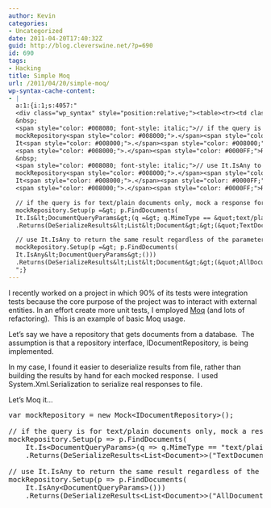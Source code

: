 ```yaml
---
author: Kevin
categories:
- Uncategorized
date: 2011-04-20T17:40:32Z
guid: http://blog.cleverswine.net/?p=690
id: 690
tags:
- Hacking
title: Simple Moq
url: /2011/04/20/simple-moq/
wp-syntax-cache-content:
- |
  a:1:{i:1;s:4057:"
  <div class="wp_syntax" style="position:relative;"><table><tr><td class="code"><pre class="csharp" style="font-family:monospace;"><span style="color: #0600FF; font-weight: bold;">var</span> mockRepository <span style="color: #008000;">=</span> <span style="color: #008000;">new</span> Mock<span style="color: #008000;">&lt;</span>IDocumentRepository<span style="color: #008000;">&gt;</span><span style="color: #008000;">&#40;</span><span style="color: #008000;">&#41;</span><span style="color: #008000;">;</span>
  &nbsp;
  <span style="color: #008080; font-style: italic;">// if the query is for text/plain documents only, mock a response for that</span>
  mockRepository<span style="color: #008000;">.</span><span style="color: #0000FF;">Setup</span><span style="color: #008000;">&#40;</span>p <span style="color: #008000;">=&gt;</span> p<span style="color: #008000;">.</span><span style="color: #0000FF;">FindDocuments</span><span style="color: #008000;">&#40;</span>
  It<span style="color: #008000;">.</span><span style="color: #008000;">Is</span><span style="color: #008000;">&lt;</span>DocumentQueryParams<span style="color: #008000;">&gt;</span><span style="color: #008000;">&#40;</span>q <span style="color: #008000;">=&gt;</span> q<span style="color: #008000;">.</span><span style="color: #0000FF;">MimeType</span> <span style="color: #008000;">==</span> <span style="color: #666666;">&quot;text/plain&quot;</span><span style="color: #008000;">&#41;</span><span style="color: #008000;">&#41;</span><span style="color: #008000;">&#41;</span>
  <span style="color: #008000;">.</span><span style="color: #0000FF;">Returns</span><span style="color: #008000;">&#40;</span>DeSerializeResults<span style="color: #008000;">&lt;</span>List<span style="color: #008000;">&lt;</span>Document<span style="color: #008000;">&gt;&gt;</span><span style="color: #008000;">&#40;</span><span style="color: #666666;">&quot;TextDocuments.xml&quot;</span><span style="color: #008000;">&#41;</span><span style="color: #008000;">&#41;</span><span style="color: #008000;">;</span>
  &nbsp;
  <span style="color: #008080; font-style: italic;">// use It.IsAny to return the same result regardless of the parameters</span>
  mockRepository<span style="color: #008000;">.</span><span style="color: #0000FF;">Setup</span><span style="color: #008000;">&#40;</span>p <span style="color: #008000;">=&gt;</span> p<span style="color: #008000;">.</span><span style="color: #0000FF;">FindDocuments</span><span style="color: #008000;">&#40;</span>
  It<span style="color: #008000;">.</span><span style="color: #0000FF;">IsAny</span><span style="color: #008000;">&lt;</span>DocumentQueryParams<span style="color: #008000;">&gt;</span><span style="color: #008000;">&#40;</span><span style="color: #008000;">&#41;</span><span style="color: #008000;">&#41;</span><span style="color: #008000;">&#41;</span>
  <span style="color: #008000;">.</span><span style="color: #0000FF;">Returns</span><span style="color: #008000;">&#40;</span>DeSerializeResults<span style="color: #008000;">&lt;</span>List<span style="color: #008000;">&lt;</span>Document<span style="color: #008000;">&gt;&gt;</span><span style="color: #008000;">&#40;</span><span style="color: #666666;">&quot;AllDocuments.xml&quot;</span><span style="color: #008000;">&#41;</span><span style="color: #008000;">&#41;</span><span style="color: #008000;">;</span></pre></td></tr></table><p class="theCode" style="display:none;">var mockRepository = new Mock&lt;IDocumentRepository&gt;();

  // if the query is for text/plain documents only, mock a response for that
  mockRepository.Setup(p =&gt; p.FindDocuments(
  It.Is&lt;DocumentQueryParams&gt;(q =&gt; q.MimeType == &quot;text/plain&quot;)))
  .Returns(DeSerializeResults&lt;List&lt;Document&gt;&gt;(&quot;TextDocuments.xml&quot;));

  // use It.IsAny to return the same result regardless of the parameters
  mockRepository.Setup(p =&gt; p.FindDocuments(
  It.IsAny&lt;DocumentQueryParams&gt;()))
  .Returns(DeSerializeResults&lt;List&lt;Document&gt;&gt;(&quot;AllDocuments.xml&quot;));</p></div>
  ";}
---
```


I recently worked on a project in which 90% of its tests were integration tests because the core purpose of the project was to interact with external entities. In an effort create more unit tests, I employed <a title="Moq" href="http://code.google.com/p/moq/" target="_blank">Moq</a> (and lots of refactoring).  This is an example of basic Moq usage.

Let&#8217;s say we have a repository that gets documents from a database.  The assumption is that a repository interface, IDocumentRepository, is being implemented.

In my case, I found it easier to deserialize results from file, rather than building the results by hand for each mocked response.  I used System.Xml.Serialization to serialize real responses to file.

Let&#8217;s Moq it&#8230;

<pre lang="csharp">var mockRepository = new Mock&lt;IDocumentRepository>();

// if the query is for text/plain documents only, mock a response for that
mockRepository.Setup(p => p.FindDocuments(
	It.Is&lt;DocumentQueryParams>(q => q.MimeType == "text/plain")))
	.Returns(DeSerializeResults&lt;List&lt;Document>>("TextDocuments.xml"));
	
// use It.IsAny to return the same result regardless of the parameters
mockRepository.Setup(p => p.FindDocuments(
	It.IsAny&lt;DocumentQueryParams>()))
	.Returns(DeSerializeResults&lt;List&lt;Document>>("AllDocuments.xml"));</pre>